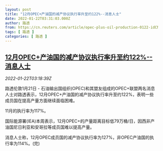 ```yaml
---
layout: post
title: "12月OPEC+产油国的减产协议执行率升至约122%--消息人士"
date: 2022-01-22T03:31:03.000Z
author: 路透
from: https://cn.reuters.com/article/opec-plus-oil-production-0122-idCNKBS2JW036
tags: [ 路透 ]
categories: [ 路透 ]
---
```

<!--1642822263000-->
[12月OPEC+产油国的减产协议执行率升至约122%--消息人士](https://cn.reuters.com/article/opec-plus-oil-production-0122-idCNKBS2JW036)
------

<div>
<div><i>2022-01-22T03:18:39Z</i></div><p>路透伦敦1月21日 - 石油输出国组织(OPEC)和其盟友组成的OPEC+联盟两名消息人士对路透表示，12月OPEC+产油国的减产协议执行率升至约122%，表明一些成员国在提高产量方面继续面临困难。</p><p>11月的执行率为117%。</p><p>国际能源署(IEA)本周表示，12月OPEC+的产量距离目标低79万桶/日，因西非产油国尼日利亚和安哥拉等成员国难以提高产量。</p><p>消息人士称，12月OPEC成员国的减产协议执行率为127%，非OPEC产油国的执行率为114%。(完)</p>
</div>
